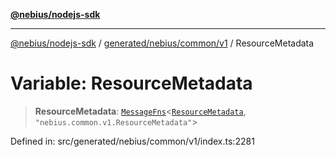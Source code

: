 [**@nebius/nodejs-sdk**](../../../../../README.md)

---

[@nebius/nodejs-sdk](../../../../../README.md) / [generated/nebius/common/v1](../README.md) / ResourceMetadata

# Variable: ResourceMetadata

> **ResourceMetadata**: [`MessageFns`](../../../../../runtime/protos/core/interfaces/MessageFns.md)\<[`ResourceMetadata`](../interfaces/ResourceMetadata.md), `"nebius.common.v1.ResourceMetadata"`\>

Defined in: src/generated/nebius/common/v1/index.ts:2281
